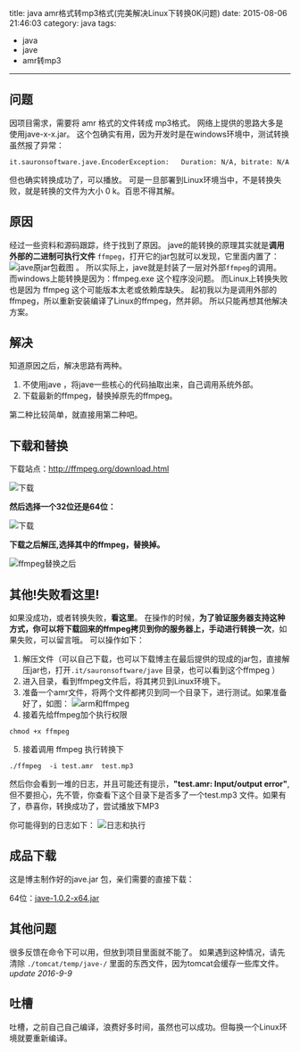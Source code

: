 title: java amr格式转mp3格式(完美解决Linux下转换0K问题)
date: 2015-08-06 21:46:03
category: java
tags: 
- java
- jave
- amr转mp3

------
## **问题**
因项目需求，需要将 amr 格式的文件转成 mp3格式。
网络上提供的思路大多是使用jave-x-x.jar。
这个包确实有用，因为开发时是在windows环境中，测试转换虽然报了异常：
```
it.sauronsoftware.jave.EncoderException:   Duration: N/A, bitrate: N/A
```
但也确实转换成功了，可以播放。
可是一旦部署到Linux环境当中，不是转换失败，就是转换的文件为大小 0 k。百思不得其解。 

<!-- more -->
## **原因**
经过一些资料和源码跟踪，终于找到了原因。
jave的能转换的原理其实就是**调用外部的二进制可执行文件** `ffmpeg`，打开它的jar包就可以发现，它里面内置了：
![jave原jar包截图](http://7xkxil.com1.z0.glb.clouddn.com/jave-ffmpegjave-old.png)
。
所以实际上，jave就是封装了一层对外部`ffmpeg`的调用。
而windows上能转换是因为：ffmpeg.exe 这个程序没问题。
而Linux上转换失败也是因为 ffmpeg 这个可能版本太老或依赖库缺失。
起初我以为是调用外部的ffmpeg，所以重新安装编译了Linux的ffmpeg，然并卵。
所以只能再想其他解决方案。

## **解决**
知道原因之后，解决思路有两种。
1. 不使用jave ，将jave一些核心的代码抽取出来，自己调用系统外部。
2. 下载最新的ffmpeg，替换掉原先的ffmpeg。

第二种比较简单，就直接用第二种吧。



## **下载和替换**
下载站点：http://ffmpeg.org/download.html

![下载](http://7xkxil.com1.z0.glb.clouddn.com/jave-ffmpegdownload.png)

**然后选择一个32位还是64位：**

![下载](http://7xkxil.com1.z0.glb.clouddn.com/jave-ffmpegdownload2.png)

**下载之后解压,选择其中的ffmpeg，替换掉。**

![ffmpeg替换之后](http://7xkxil.com1.z0.glb.clouddn.com/jave-ffmpegjave-new.png)


## **其他!失败看这里!**
如果没成功，或者转换失败，**看这里**。
在操作的时候，**为了验证服务器支持这种方式，你可以将下载回来的ffmpeg拷贝到你的服务器上，手动进行转换一次**，如果失败，可以留言哦。
可以操作如下：
1. 解压文件（可以自己下载，也可以下载博主在最后提供的现成的jar包，直接解压jar也，打开`.it/sauronsoftware/jave` 目录，也可以看到这个ffmpeg ）
2. 进入目录，看到ffmpeg文件后，将其拷贝到Linux环境下。
3. 准备一个amr文件，将两个文件都拷贝到同一个目录下，进行测试。如果准备好了，如图：
![arm和ffmpeg](http://7xkxil.com1.z0.glb.clouddn.com/jave-ffmpegll.png)
4. 接着先给ffmpeg加个执行权限
```
chmod +x ffmpeg
```
5. 接着调用 ffmpeg 执行转换下
```
./ffmpeg  -i test.amr  test.mp3
```
然后你会看到一堆的日志，并且可能还有提示，**"test.amr: Input/output error"**,但不要担心，先不管，你查看下这个目录下是否多了一个test.mp3 文件。如果有了，恭喜你，转换成功了，尝试播放下MP3

你可能得到的日志如下：
![日志和执行](http://7xkxil.com1.z0.glb.clouddn.com/jave-ffmpegll_log.png)


## **成品下载**
这是博主制作好的jave.jar 包，亲们需要的直接下载：

64位：[jave-1.0.2-x64.jar](http://7xkxil.com1.z0.glb.clouddn.com/jave-ffmpegjave-1.0.2.jar)

## **其他问题**
很多反馈在命令下可以用，但放到项目里面就不能了。
如果遇到这种情况，请先清除 `./tomcat/temp/jave-/` 里面的东西文件，因为tomcat会缓存一些库文件。
*update 2016-9-9*

## **吐槽**
吐槽，之前自己自己编译，浪费好多时间，虽然也可以成功。但每换一个Linux环境就要重新编译。

